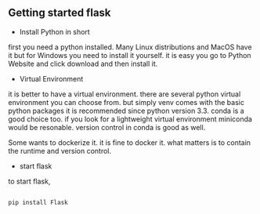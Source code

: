 Getting started flask
----

- Install Python in short

first you need a python installed. 
Many Linux distributions and MacOS have it but for Windows you need to install it yourself.
it is easy you go to Python Website and click download and then install it.

- Virtual Environment

it is better to have a virtual environment. there are several python virtual environment you can choose from. 
but simply venv comes with the basic python packages it is recommended since python version 3.3.
conda is a good choice too. if you look for a lightweight virtual environment miniconda would be resonable.
version control in conda is good as well.

Some wants to dockerize it. it is fine to docker it. 
what matters is to contain the runtime and version control.

- start flask

to start flask,

<pre><code>
pip install Flask
</code></pre>


